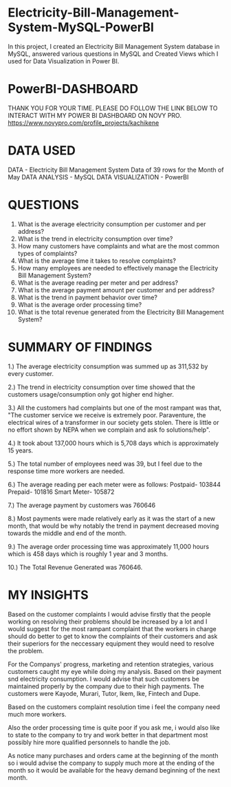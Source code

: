 # Electricity-Bill-Management-System-MySQL-PowerBI
In this project, I created an Electricity Bill Management System database in MySQL, answered various questions in MySQL and Created Views which I used for Data Visualization in Power BI.

# PowerBI-DASHBOARD
THANK YOU FOR YOUR TIME. PLEASE DO FOLLOW THE LINK BELOW TO INTERACT WITH MY POWER BI DASHBOARD ON NOVY PRO.
https://www.novypro.com/profile_projects/kachikene

# DATA USED
DATA - Electricity Bill Management System Data of 39 rows for the Month of May
DATA ANALYSIS - MySQL
DATA VISUALIZATION - PowerBI

# QUESTIONS
1. What is the average electricity consumption per customer and per address?
2. What is the trend in electricity consumption over time?
3. How many customers have complaints and what are the most common types of complaints?
4. What is the average time it takes to resolve complaints?
5. How many employees are needed to effectively manage the Electricity Bill Management System?
6. What is the average reading per meter and per address?
7. What is the average payment amount per customer and per address?
8. What is the trend in payment behavior over time?
9. What is the average order processing time?
10. What is the total revenue generated from the Electricity Bill Management System?

# SUMMARY OF FINDINGS
1.) The  average electricity consumption was summed up as 311,532 by every customer.

2.) The trend in electricity consumption over time showed that the customers usage/consumption only got higher end higher.

3.) All the customers had complaints but one of the most rampant was that, "The customer service we receive is extremely poor. Paraventure, the electrical wires of a transformer in our society gets stolen. There is little or no effort shown by NEPA when we complain and ask fo solutions/help".	

4.) It took about 137,000 hours which is 5,708 days which is approximately 15 years.

5.) The total number of employees need was 39, but I feel due to the response time more workers are needed.

6.) The average reading per each meter were as follows:
Postpaid- 103844
Prepaid- 101816
Smart Meter- 105872

7.) The average payment by customers was 760646

8.) Most payments were made relatively early as it was the start of a new month, that would be why notably the trend in payment decreased moving towards the middle and end of the month.

9.) The average order processing time was approximately 11,000 hours which is 458 days which is roughly 1 year and 3 months.

10.) The Total Revenue Generated was 760646.

# MY INSIGHTS
Based on the customer complaints I would advise firstly that the people working on resolving their problems should be increased by a lot and I would suggest for the most rampant complaint that the workers in charge should do better to get to know the complaints of their customers and ask their superiors for the neccessary equipment they would need to resolve the problem.

For the Companys' progress, marketing and retention strategies, various customers caught my eye while doing my analysis. Based on their payment snd electricity consumption. I would advise that such customers be maintained properly by the company due to their high payments. The customers were Kayode, Murari, Tutor, Ikem, Ike, Fintech and Dupe.

Based on the customers complaint resolution time i feel the company need much more workers.

Also the order processing time is quite poor if you ask me, i would also like to state to the company to try and work better in that department most possibly hire more qualified personnels to handle the job.

As notice many purchases and orders came at the beginning of the month so i would advise the company to supply much more at the ending of the month so it would be available for the heavy demand beginning of the next month.
